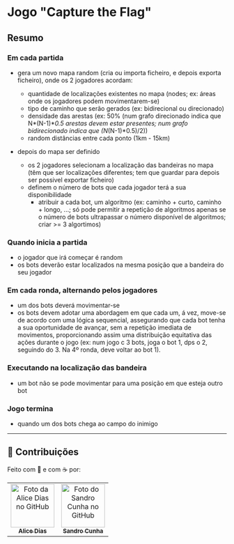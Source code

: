 # Jogo "Capture the Flag"
 
## Resumo
### Em cada partida
  - gera um novo mapa random (cria ou importa ficheiro, e depois exporta ficheiro), onde os 2 jogadores acordam:
    - quantidade de localizações existentes no mapa (nodes; ex: áreas onde os jogadores podem movimentarem-se)
    - tipo de caminho que serão gerados (ex: bidirecional ou direcionado)
    - densidade das arestas (ex: 50% (num grafo direcionado indica que N*(N-1)**0.5 arestas devem estar presentes; num grafo bidirecionado indica que (N*(N-1)*0.5)/2))
    - random distâncias entre cada ponto (1km - 15km)
      
 - depois do mapa ser definido
   - os 2 jogadores selecionam a localização das bandeiras no mapa (têm que ser localizações diferentes; tem que guardar para depois ser possivel exportar ficheiro)
   - definem o número de bots que cada jogador terá a sua disponibilidade
     - atribuir a cada bot, um algoritmo (ex: caminho + curto, caminho + longo, ...; só pode permitir a repetição de algoritmos apenas se o número de bots ultrapassar o número disponível de algoritmos; criar >= 3 algortimos)

### Quando inicia a partida
 - o jogador que irá começar é random
 - os bots deverão estar localizados na mesma posição que a bandeira do seu jogador

### Em cada ronda, alternando pelos jogadores
 - um dos bots deverá movimentar-se
 - os bots devem adotar uma abordagem em que cada um, á vez, move-se de acordo com uma lógica sequencial, assegurando que cada bot tenha a sua oportunidade de avançar, sem a repetição imediata de movimentos, proporcionando assim uma distribuição equitativa das ações durante o jogo (ex: num jogo c 3 bots, joga o bot 1, dps o 2, seguindo do 3. Na 4º ronda, deve voltar ao bot 1).

### Executando na localização das bandeira
 - um bot não se pode movimentar para uma posição em que esteja outro bot

### Jogo termina
 - quando um dos bots chega ao campo do inimigo

___
## 🤝 Contribuições

Feito com 💜 e com ☕ por:

<table>
  <tr>
    <td align="center">
      <a href="https://github.com/heyliceeee">
        <img src="https://github.com/heyliceeee.png" width="100px;" alt="Foto da Alice Dias no GitHub"/><br>
        <sub>
          <b>Alice Dias</b>
        </sub>
      </a>
    </td>

<td align="center">
      <a href="https://github.com/SandroCunha8200785">
        <img src="https://github.com/SandroCunha8200785.png" width="100px;" alt="Foto do Sandro Cunha no GitHub"/><br>
        <sub>
          <b>Sandro Cunha</b>
        </sub>
      </a>
    </td>
  </tr>
</table>
